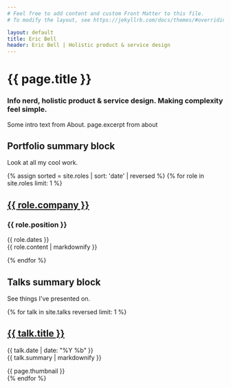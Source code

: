 ```yaml
---
# Feel free to add content and custom Front Matter to this file.
# To modify the layout, see https://jekyllrb.com/docs/themes/#overriding-theme-defaults

layout: default
title: Eric Bell
header: Eric Bell | Holistic product & service design
---
```


# {{ page.title }}
### Info nerd, holistic product & service design. Making complexity feel simple.

Some intro text from About.
page.excerpt from about

## Portfolio summary block

Look at all my cool work.

<div>
{% assign sorted = site.roles | sort: 'date' | reversed %}
{% for role in site.roles limit: 1 %}
	<h2><a href="{{ role.url }}">{{ role.company }}</a></h2>
	<h3>{{ role.position }}</h3>
	<p>{{ role.dates }}<br/>
	{{ role.content | markdownify }}</p>
{% endfor %}
</div>

## Talks summary block

See things I've presented on.

<div>
{% for talk in site.talks reversed limit: 1 %}
	<h2><a href="{{ talk.url }}">{{ talk.title }}</a></h2>
	<p>{{ talk.date | date: "%Y %b" }}<br/>
	{{ talk.summary | markdownify }}</p>
	<div class="thumbnail">{{ page.thumbnail }}</div>
{% endfor %}
</div>